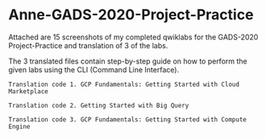 # Anne-GADS-2020-Project-Practice

Attached are 15 screenshots of my completed qwiklabs for the GADS-2020 Project-Practice and translation of 3 of the labs.

The 3 translated files contain step-by-step guide on how to perform the given labs using the CLI (Command Line Interface).

    Translation code 1. GCP Fundamentals: Getting Started with Cloud Marketplace

    Translation code 2. Getting Started with Big Query

    Translation code 3. GCP Fundamentals: Getting Started with Compute Engine
